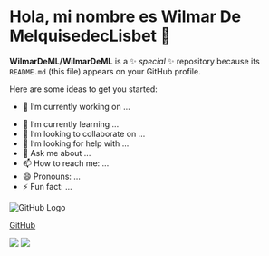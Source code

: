 # Hola, mi nombre es Wilmar De MelquisedecLisbet 👋


**WilmarDeML/WilmarDeML** is a ✨ _special_ ✨ repository because its `README.md` (this file) appears on your GitHub profile.

Here are some ideas to get you started:

* 🔭 I’m currently working on ...
- 🌱 I’m currently learning ...
- 👯 I’m looking to collaborate on ...
- 🤔 I’m looking for help with ...
- 💬 Ask me about ...
- 📫 How to reach me: ...
- 😄 Pronouns: ...
- ⚡ Fun fact: ...

![GitHub Logo](/images/logo.png)

[GitHub](http://github.com)

[![](https://img.shields.io/badge/GitHub-blue?style=social&logo=github&logoColor=violet)](https://github.com/WilmarDeML)
[![](https://img.shields.io/badge/LinkedIn-white?style=social&logo=linkedin)](https://www.linkedin.com/in/wilmardeml-dev/)
